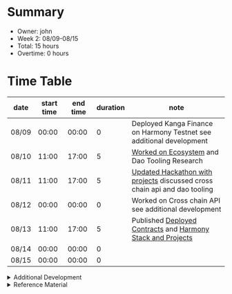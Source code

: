 # Summary
* Owner: john
* Week 2: 08/09-08/15
* Total: 15 hours
* Overtime: 0 hours

# Time Table
| date  | start time  | end time | duration  |  note |
|---|---|---|---|---|
| 08/09 | 00:00 | 00:00 | 0 | Deployed Kanga Finance on Harmony Testnet see additional development |
| 08/10 | 11:00 | 17:00 | 5 | [Worked on Ecosystem](https://docs.harmony.one/home/developers/harmony-stack) and Dao Tooling Research
| 08/11 | 11:00 | 17:00 | 5 | [Updated Hackathon with projects](https://github.com/harmony-one/hackathon) discussed cross chain api and dao tooling
| 08/12 | 00:00 | 00:00 | 0 | Worked on Cross chain API see additional development
| 08/13 | 11:00 | 17:00 | 5 | Published [Deployed Contracts](https://docs.harmony.one/home/developers/list-of-deployed-contracts) and [Harmony Stack and Projects](https://docs.harmony.one/home/developers/harmony-stack)
| 08/14 | 00:00 | 00:00 | 0 | 
| 08/15 | 00:00 | 00:00 | 0 |

<details>
  <summary>Additional Development </summary>
  
  - [Deployed Kanga Finance AMM (Sushiswap clone) on Harmony Testnet](https://github.com/KangaFinance/crosschain-api/tree/dev)
```
    johnlaptop sushiswap (canary) $ npx hardhat --network harmony-testnet deploy
(node:90492) Warning: Accessing non-existent property 'VERSION' of module exports inside circular dependency
(Use `node --trace-warnings ...` to show where the warning was created)
Nothing to compile
Creating Typechain artifacts in directory types for target ethers-v5
Successfully generated Typechain artifacts!
reusing "UniswapV2Factory" at 0x80a000F9D85cFB9a426065189b7FeEE868A8a41C
reusing "UniswapV2Router02" at 0x4DED055AD5a6734286d5Cc6855311aAcb6E1e1C8
reusing "SushiToken" at 0x1428261e49E2C1554438eDB657915436c05d134E
reusing "MasterChef" at 0x5F61Eb3C0022B509c5f8BD5326a1b36FF3DAA143
reusing "MiniChefV2" at 0x1cac14BdE3EdE36818eb5E093516176E2b07aAAe
reusing "Multicall2" at 0x7D979d3ec1594Db739e7536C54cc14C4975f19EA
reusing "SushiBar" at 0x36A920e061A733a7Ba8dB1fdE01bE308e240fff1
deploying "SushiMaker" (tx: 0x546580eb6f0bbb1c8dde4733bab2d1873b8d5522137723f76325a171f3ef6371)...: deployed at 0x1388ae7AE05CEf9283b6f673853b015415079EaF with 1302089 gas
Setting maker owner
deploying "SushiRoll" (tx: 0x58523509905124cb42d78a18d27af630fd8f9d3bb3e8419ce12639ce852b817e)...: deployed at 0x6BAaE86C4970a1BDFf437246a2A336BF82502263 with 1028565 gas
```
  - [Worked on Cross Chain API](https://github.com/KangaFinance/crosschain-api/tree/dev)
</details>

<details>
  <summary>Reference Material </summary>
  
  - [Incubator Dao Research Notion](https://www.notion.so/eavenetwork/Harmony-82605083056e4105a68f84f30253b723)
  - [Incubator DAO Research Github](https://github.com/harmony-one-john/incubator-dao)
  - [Kanga Finance Development](https://github.com/KangaFinance)
  - [EAVE Platform Development](https://github.com/EaveNetwork)

</details>
